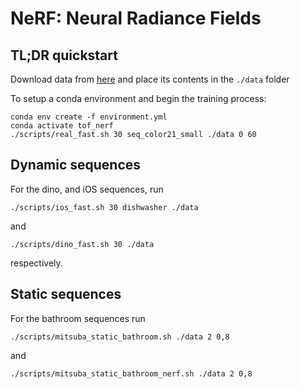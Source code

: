# NeRF: Neural Radiance Fields

## TL;DR quickstart

Download data from [here](https://drive.google.com/file/d/1H-iBHA1blhl94NF-ZjKBW0xrP_Nqu-G7/view?usp=sharing) and place its contents in the `./data` folder

To setup a conda environment and begin the training process:
```
conda env create -f environment.yml
conda activate tof_nerf
./scripts/real_fast.sh 30 seq_color21_small ./data 0 60
```

## Dynamic sequences

For the dino, and iOS sequences, run

```
./scripts/ios_fast.sh 30 dishwasher ./data
```

and 

```
./scripts/dino_fast.sh 30 ./data
```

respectively.

## Static sequences

For the bathroom sequences run

```
./scripts/mitsuba_static_bathroom.sh ./data 2 0,8
```

and

```
./scripts/mitsuba_static_bathroom_nerf.sh ./data 2 0,8
```